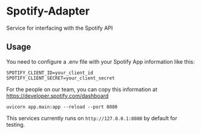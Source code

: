 # Spotify-Adapter
Service for interfacing with the Spotify API


## Usage

You need to configure a .env file with your Spotify App information like this:

```
SPOTIFY_CLIENT_ID=your_client_id
SPOTIFY_CLIENT_SECRET=your_client_secret

```

For the people on our team, you can copy this information at https://developer.spotify.com/dashboard

`uvicorn app.main:app --reload --port 8080`

This services currently runs on `http://127.0.0.1:8080` by default for testing.
